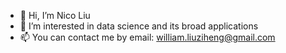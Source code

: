 - 👋 Hi, I’m Nico Liu
- 👀 I’m interested in data science and its broad applications
- 📫 You can contact me by email: william.liuziheng@gmail.com
